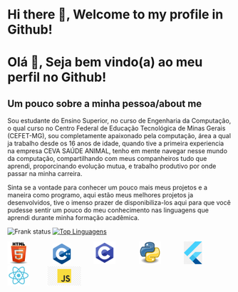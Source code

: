 # Hi there 👋, Welcome to my profile in Github!
# Olá 👋, Seja bem vindo(a) ao meu perfil no Github!

## Um pouco sobre a minha pessoa/about me

   Sou estudante do Ensino Superior, no curso de Engenharia da Computação, o qual curso
no Centro Federal de Educação Tecnológica de Minas Gerais (CEFET-MG), sou completamente
apaixonado pela computação, área a qual ja trabalho desde os 16 anos de idade, quando 
tive a primeira experiencia na empresa CEVA SAÚDE ANIMAL, tenho em mente navegar nesse
mundo da computação, compartilhando com meus companheiros tudo que aprendi, proporcinando
evolução mutua, e trabalho produtivo por onde passar na minha carreira.

   Sinta se a vontade para conhecer um pouco mais meus projetos e a maneira como
programo, aqui estão meus melhores projetos ja desenvolvidos, tive o imenso prazer
de disponibiliza-los aqui para que você pudesse sentir um pouco do meu conhecimento
nas linguagens que aprendi durante minha formação acadêmica.

![Frank status](https://github-readme-stats.vercel.app/api?username=frankleitelemoscosta&show_icons=true) [![Top Linguagens](https://github-readme-stats.vercel.app/api/top-langs/?username=frankleitelemoscosta&layout=compact)](https://github.com/anuraghazra/github-readme-stats)

<img src="image/html5.png" alt="" style="width: 10%">&nbsp;&nbsp;&nbsp;&nbsp;&nbsp;&nbsp;&nbsp;&nbsp;&nbsp;&nbsp;&nbsp;&nbsp;&nbsp;<img src="image/logoC++.png" alt="" style="width: 8%">&nbsp;&nbsp;&nbsp;&nbsp;&nbsp;&nbsp;&nbsp;&nbsp;&nbsp;&nbsp;&nbsp;&nbsp;&nbsp;<img src="image/logo-C.png" alt="" style="width: 10%">&nbsp;&nbsp;&nbsp;&nbsp;&nbsp;&nbsp;&nbsp;&nbsp;&nbsp;&nbsp;&nbsp;&nbsp;&nbsp;<img src="image/Logo_Python.webp" alt="" style="width: 10%">&nbsp;&nbsp;&nbsp;&nbsp;&nbsp;&nbsp;&nbsp;&nbsp;&nbsp;&nbsp;&nbsp;&nbsp;&nbsp;<img src="image/logoFlutter.png" alt="" style="width: 8%">&nbsp;&nbsp;&nbsp;&nbsp;&nbsp;&nbsp;&nbsp;&nbsp;&nbsp;&nbsp;&nbsp;&nbsp;&nbsp;<img src="image/logo-React.png" alt="" style="width: 10%">&nbsp;&nbsp;&nbsp;&nbsp;&nbsp;&nbsp;&nbsp;&nbsp;&nbsp;&nbsp;<img src="image/logo-javascript.png" alt="" style="width: 15%">



<!--
**frankleitelemoscosta/frankleitelemoscosta** is a ✨ _special_ ✨ repository because its `README.md` (this file) appears on your GitHub profile.

Here are some ideas to get you started:

- 🔭 I’m currently working on ...
- 🌱 I’m currently learning ...
- 👯 I’m looking to collaborate on ...
- 🤔 I’m looking for help with ...
- 💬 Ask me about ...
- 📫 How to reach me: ...
- 😄 Pronouns: ...
- ⚡ Fun fact: ...
-->
